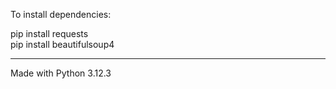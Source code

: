 To install dependencies:

pip install requests  
pip install beautifulsoup4 

-------------------------
Made with Python 3.12.3
